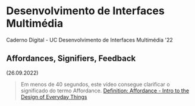# Desenvolvimento de Interfaces Multimédia
Caderno Digital - UC Desenvolvimento de Interfaces Multimédia '22 

## Affordances, Signifiers, Feedback 
(26.09.2022)
  
  >Em menos de 40 segundos, este vídeo consegue clarificar o significado do termo Affordance.
  >[Definition: Affordance - Intro to the Design of Everyday Things](https://www.youtube.com/watch?v=a6F0EYCUjcE)
  
   >
